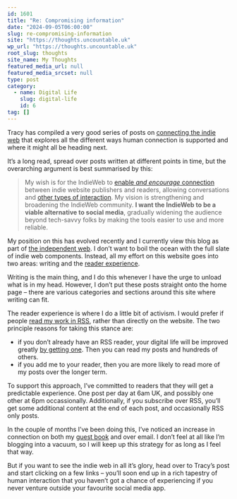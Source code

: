 ```yaml
---
id: 1601
title: "Re: Compromising information"
date: "2024-09-05T06:00:00"
slug: re-compromising-information
site: "https://thoughts.uncountable.uk"
wp_url: "https://thoughts.uncountable.uk"
root_slug: thoughts
site_name: My Thoughts
featured_media_url: null
featured_media_srcset: null
type: post
category:
  - name: Digital Life
    slug: digital-life
    id: 6
tag: []
---
```



<p>Tracy has compiled a very good series of posts on <a href="https://tracydurnell.com/2023/06/28/compromising-information/">connecting the indie web</a> that explores all the different ways human connection is supported and where it might all be heading next.</p>



<p>It&#8217;s a long read, spread over posts written at different points in time, but the overarching argument is best summarised by this:</p>



<blockquote class="wp-block-quote is-style-plain is-layout-flow wp-block-quote-is-layout-flow is-style-plain--1">
<p>My wish is for the IndieWeb to <a href="https://tracydurnell.com/2023/11/21/taking-opportunities-to-connect/">enable <em>and encourage</em> connection</a> between indie website publishers and readers, allowing conversations and <a href="https://tracydurnell.com/2023/07/30/playing-together-online-reimagining-interactions/">other types of interaction</a>. My vision is strengthening and broadening the IndieWeb community. <strong>I want the IndieWeb to be a viable alternative to social media</strong>, gradually widening the audience beyond tech-savvy folks by making the tools easier to use and more reliable.</p>
</blockquote>



<p>My position on this has evolved recently and I currently view this blog as part of <a href="/independent-vs-indie-web">the independent web</a>.  I don&#8217;t want to boil the ocean with the full slate of indie web components.  Instead, all my effort on this website goes into two areas:  writing and the <a href="https://thoughts.uncountable.uk/experimenting-with-rss/" data-type="post" data-id="1156">reader experience</a>.  </p>



<p>Writing is the main thing, and I do this whenever I have the urge to unload what is in my head.  However, I don&#8217;t put these posts straight onto the home page &#8211; there are various categories and sections around this site where writing can fit.</p>



<p>The reader experience is where I do a little bit of activism.  I would prefer if people <a href="https://thoughts.uncountable.uk/id-rather-you-didnt-read-this/" data-type="post" data-id="558">read my work in RSS</a>, rather than directly on the website.  The two principle reasons for taking this stance are:</p>



<ul class="wp-block-list">
<li>if you don&#8217;t already have an RSS reader, your digital life will be improved greatly <a href="https://thoughts.uncountable.uk/getting-started-with-rss/" data-type="post" data-id="1174">by getting one</a>.  Then you can read my posts and hundreds of others.</li>



<li>if you add me to your reader, then you are more likely to read more of my posts over the longer term.</li>
</ul>



<p>To support this approach, I&#8217;ve committed to readers that they will get a predictable experience.  One post per day at 6am UK, and possibly one other at 6pm occassionally.   Additionally, if you subscribe over RSS, you&#8217;ll get some additional content at the end of each post, and occasionally RSS only posts.</p>



<p>In the couple of months I&#8217;ve been doing this, I&#8217;ve noticed an increase in connection on both my <a href="https://thoughts.uncountable.uk/guest-book/" data-type="post" data-id="187">guest book</a> and over email.  I don&#8217;t feel at all like I&#8217;m blogging into a vacuum, so I will keep up this strategy for as long as I feel that way.</p>



<p>But if you want to see the indie web in all it&#8217;s glory, head over to Tracy&#8217;s post and start clicking on a few links &#8211; you&#8217;ll soon end up in a rich tapestry of human interaction  that you haven&#8217;t got a chance of experiencing if you never venture outside your favourite social media app.</p>
